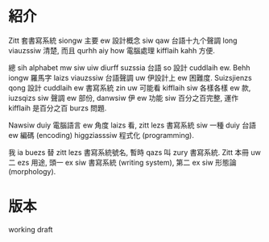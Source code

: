 # 紹介

Zitt 套書寫系統 siongw 主要 ew 設計概念 siw qaw 台語十九个聲調 long viauzssiw 清楚, 而且 qurhh aiy how 電腦處理 kifflaih kahh 方便.

總 sih alphabet mw siw uiw diurff suzssia 台語 so 設計 cuddlaih ew. Behh iongw 羅馬字 laizs viauzssiw 台語聲調 uw 伊設計上 ew 困難度. Suizsjienzs qong 設計 cuddlaih ew 書寫系統 zin uw 可能看 kifflaih siw 各樣各樣 ew 款, iuzsqizs siw 聲調 ew 部份, danwsiw 伊 ew 功能 siw 百分之百完整, 運作 kifflaih 是百分之百 burzs 問題.

Nawsiw duiy 電腦語言 ew 角度 laizs 看, zitt lezs 書寫系統 siw 一種 duiy 台語 ew 編碼 (encoding) higgziasssiw 程式化 (programming).

我 ia buezs 替 zitt lezs 書寫系統號名, 暫時 qazs 叫 zury 書寫系統. Zitt 本冊 uw 二 ezs 用途, 頭一 ex siw 書寫系統 (writing system), 第二 ex siw 形態論 (morphology).

# 版本
working draft
